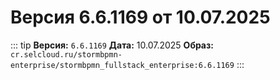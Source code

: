 # Версия 6.6.1169 от 10.07.2025

::: tip
**Версия:** `6.6.1169`
**Дата:** 10.07.2025
**Образ:** `cr.selcloud.ru/stormbpmn-enterprise/stormbpmn_fullstack_enterprise:6.6.1169`
:::
